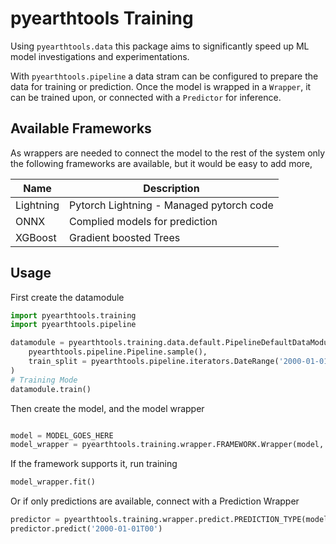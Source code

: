 # pyearthtools Training

Using `pyearthtools.data` this package aims to significantly speed up ML model investigations and experimentations. 

With `pyearthtools.pipeline` a data stram can be configured to prepare the data for training or prediction. Once the model is wrapped in a `Wrapper`, it can be trained upon, or connected with a `Predictor` for inference.

## Available Frameworks

As wrappers are needed to connect the model to the rest of the system only the following frameworks are available, but it would be easy to add more,

| Name | Description |
| ---- | ----------- |
| Lightning | Pytorch Lightning - Managed pytorch code |
| ONNX | Complied models for prediction |
| XGBoost | Gradient boosted Trees |


## Usage

First create the datamodule

```python
import pyearthtools.training
import pyearthtools.pipeline

datamodule = pyearthtools.training.data.default.PipelineDefaultDataModule(
    pyearthtools.pipeline.Pipeline.sample(), 
    train_split = pyearthtools.pipeline.iterators.DateRange('2000-01-01T00', '2000-02-01T00', '1 day')
)
# Training Mode
datamodule.train()
```

Then create the model, and the model wrapper

```python

model = MODEL_GOES_HERE
model_wrapper = pyearthtools.training.wrapper.FRAMEWORK.Wrapper(model, datamodule)
```

If the framework supports it, run training

```python
model_wrapper.fit()
```

Or if only predictions are available, connect with a Prediction Wrapper
```python
predictor = pyearthtools.training.wrapper.predict.PREDICTION_TYPE(model_wrapper)
predictor.predict('2000-01-01T00')
```

